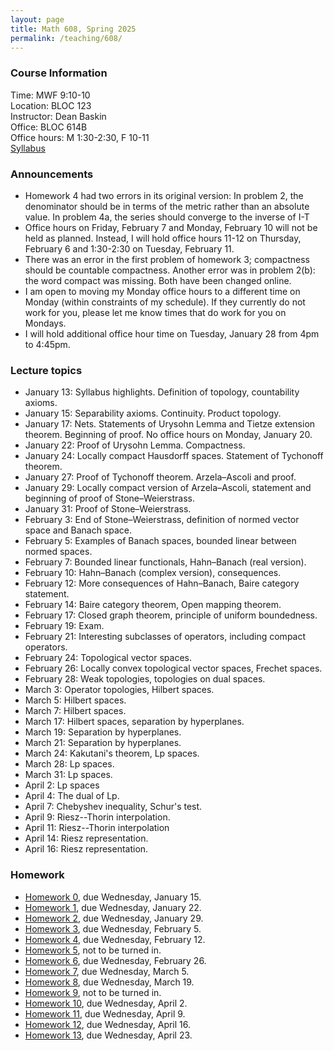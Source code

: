 ```yaml
---
layout: page
title: Math 608, Spring 2025
permalink: /teaching/608/
---
```


### Course Information
Time: MWF 9:10-10  
Location: BLOC 123  
Instructor: Dean Baskin  
Office: BLOC 614B  
Office hours: M 1:30-2:30, F 10-11  
[Syllabus](/assets/pdf/2025-spring-608-syllabus.pdf)

### Announcements
* Homework 4 had two errors in its original version: In problem 2, the denominator should be in terms of the metric rather than an absolute value.  In problem 4a, the series should converge to the inverse of I-T
* Office hours on Friday, February 7 and Monday, February 10 will not be held as planned.  Instead, I will hold office hours 11-12 on Thursday, February 6 and 1:30-2:30 on Tuesday, February 11.
* There was an error in the first problem of homework 3; compactness should be countable compactness.  Another error was in problem 2(b): the word compact was missing.  Both have been changed online.
* I am open to moving my Monday office hours to a different time on Monday (within constraints of my schedule).  If they currently do not work for you, please let me know times that do work for you on Mondays.
* I will hold additional office hour time on Tuesday, January 28 from 4pm to 4:45pm.

### Lecture topics
* January 13: Syllabus highlights.  Definition of topology, countability axioms.
* January 15: Separability axioms.  Continuity.  Product topology.
* January 17: Nets.  Statements of Urysohn Lemma and Tietze extension theorem.  Beginning of proof.  No office hours on Monday, January 20.
* January 22: Proof of Urysohn Lemma.  Compactness.
* January 24: Locally compact Hausdorff spaces.  Statement of Tychonoff theorem.
* January 27: Proof of Tychonoff theorem.  Arzela&ndash;Ascoli and proof.  
* January 29: Locally compact version of Arzela&ndash;Ascoli, statement and beginning of proof of Stone&ndash;Weierstrass.
* January 31: Proof of Stone&ndash;Weierstrass.
* February 3: End of Stone&ndash;Weierstrass, definition of normed vector space and Banach space.
* February 5: Examples of Banach spaces, bounded linear between normed spaces.
* February 7: Bounded linear functionals, Hahn&ndash;Banach (real version).
* February 10: Hahn&ndash;Banach (complex version), consequences.
* February 12: More consequences of Hahn&ndash;Banach, Baire category statement.
* February 14: Baire category theorem, Open mapping theorem.
* February 17: Closed graph theorem, principle of uniform boundedness.
* February 19: Exam.
* February 21: Interesting subclasses of operators, including compact operators.
* February 24: Topological vector spaces.
* February 26: Locally convex topological vector spaces, Frechet spaces.
* February 28: Weak topologies, topologies on dual spaces.
* March 3: Operator topologies, Hilbert spaces.
* March 5: Hilbert spaces.
* March 7: Hilbert spaces.
* March 17: Hilbert spaces, separation by hyperplanes.
* March 19: Separation by hyperplanes.
* March 21: Separation by hyperplanes.
* March 24: Kakutani's theorem, Lp spaces.
* March 28: Lp spaces.
* March 31: Lp spaces.
* April 2: Lp spaces
* April 4: The dual of Lp.
* April 7: Chebyshev inequality, Schur's test.
* April 9: Riesz--Thorin interpolation.
* April 11: Riesz--Thorin interpolation
* April 14: Riesz representation.
* April 16: Riesz representation.

### Homework
* [Homework 0](/assets/pdf/608/hw00.pdf), due Wednesday, January 15.
* [Homework 1](/assets/pdf/608/hw01.pdf), due Wednesday, January 22.
* [Homework 2](/assets/pdf/608/hw02.pdf), due Wednesday, January 29.
* [Homework 3](/assets/pdf/608/hw03.pdf), due Wednesday, February 5.
* [Homework 4](/assets/pdf/608/hw04.pdf), due Wednesday, February 12.
* [Homework 5](/assets/pdf/608/hw05.pdf), not to be turned in.
* [Homework 6](/assets/pdf/608/hw06.pdf), due Wednesday, February 26.
* [Homework 7](/assets/pdf/608/hw07.pdf), due Wednesday, March 5.
* [Homework 8](/assets/pdf/608/hw08.pdf), due Wednesday, March 19.
* [Homework 9](/assets/pdf/608/hw09.pdf), not to be turned in.
* [Homework 10](/assets/pdf/608/hw10.pdf), due Wednesday, April 2.
* [Homework 11](/assets/pdf/608/hw11.pdf), due Wednesday, April 9.
* [Homework 12](/assets/pdf/608/hw12.pdf), due Wednesday, April 16.
* [Homework 13](/assets/pdf/608/hw13.pdf), due Wednesday, April 23.